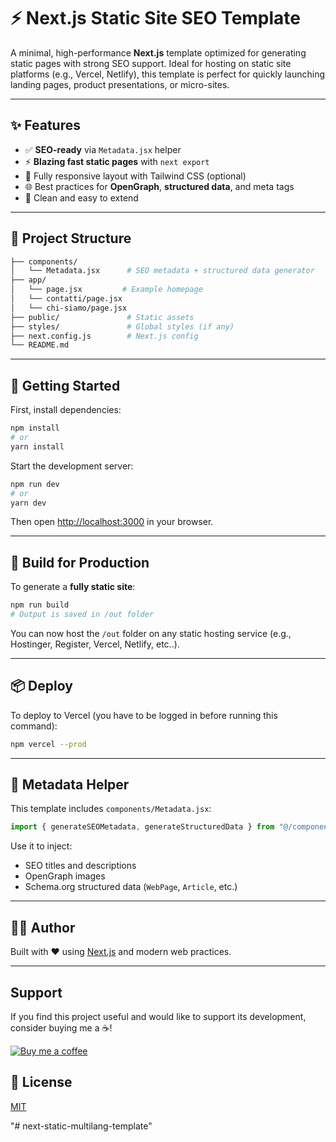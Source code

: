 # ⚡ Next.js Static Site SEO Template

A minimal, high-performance **Next.js** template optimized for generating static pages with strong SEO support. Ideal for hosting on static site platforms (e.g., Vercel, Netlify), this template is perfect for quickly launching landing pages, product presentations, or micro-sites.

---

## ✨ Features

* ✅ **SEO-ready** via `Metadata.jsx` helper
* ⚡ **Blazing fast static pages** with `next export`
* 📱 Fully responsive layout with Tailwind CSS (optional)
* 🌐 Best practices for **OpenGraph**, **structured data**, and meta tags
* 🧠 Clean and easy to extend

---

## 📁 Project Structure

```bash
├── components/
│   └── Metadata.jsx      # SEO metadata + structured data generator
├── app/
│   └── page.jsx         # Example homepage
│   └── contatti/page.jsx
│   └── chi-siamo/page.jsx
├── public/               # Static assets
├── styles/               # Global styles (if any)
├── next.config.js        # Next.js config
└── README.md
```

---

## 🚀 Getting Started

First, install dependencies:

```bash
npm install
# or
yarn install
```

Start the development server:

```bash
npm run dev
# or
yarn dev
```

Then open [http://localhost:3000](http://localhost:3000) in your browser.

---

## 🔨 Build for Production

To generate a **fully static site**:

```bash
npm run build
# Output is saved in /out folder
```

You can now host the `/out` folder on any static hosting service (e.g., Hostinger, Register, Vercel, Netlify, etc..).

---

## 📦 Deploy

To deploy to Vercel (you have to be logged in before running this command):

```bash
npm vercel --prod
```

---

## 🧠 Metadata Helper

This template includes `components/Metadata.jsx`:

```js
import { generateSEOMetadata, generateStructuredData } from "@/components/Metadata";
```

Use it to inject:

* SEO titles and descriptions
* OpenGraph images
* Schema.org structured data (`WebPage`, `Article`, etc.)

---

## 👨‍💼 Author

Built with ❤️ using [Next.js](https://nextjs.org) and modern web practices.

---

## Support

If you find this project useful and would like to support its development, consider buying me a ☕!

[![Buy me a coffee](https://img.shields.io/badge/Buy%20me%20a%20coffee-donate-orange.svg)](https://www.buymeacoffee.com/virajperera
)


## 📜 License

[MIT](https://github.com/viraj-perera-dev/nextjs-static-page-template/blob/main/LICENSE)

"# next-static-multilang-template" 
